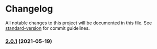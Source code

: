 # Changelog

All notable changes to this project will be documented in this file. See [standard-version](https://github.com/conventional-changelog/standard-version) for commit guidelines.

### [2.0.1](https://github.com/actions/stale/compare/v3.0.19...v2.0.1) (2021-05-19)
